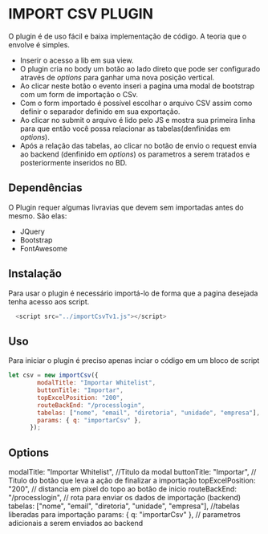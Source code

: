 # IMPORT CSV PLUGIN
O plugin é de uso fácil e baixa implementação de código.
A teoria que o envolve é simples.

* Inserir o acesso a lib em sua view.
* O plugin cria no body um botão ao lado direto que pode ser configurado através de *options* para ganhar uma nova posição vertical.
* Ao clicar neste botão o evento inseri a pagina uma modal de bootstrap com um form de importação o CSv.
* Com o form importado é possível escolhar o arquivo CSV assim como definir o separador definido em sua exportação.
* Ao clicar no submit o arquivo é lido pelo JS e mostra sua primeira linha para que então você possa relacionar as tabelas(denfinidas em *options*).
* Após a relação das tabelas, ao clicar no botão de envio o request envia ao backend (denfinido em *options*) os parametros a serem tratados e posteriormente inseridos no BD.

## Dependências
O Plugin requer algumas livravias que devem sem importadas antes do mesmo. São elas:
* JQuery
* Bootstrap
* FontAwesome


## Instalação
Para usar o plugin é necessário importá-lo de forma que a pagina desejada tenha acesso aos script.
```javascript
  <script src="../importCsvTv1.js"></script>
 ```


## Uso
Para iniciar o plugin é preciso apenas inciar o código em um bloco de script

```js
let csv = new importCsv({
        modalTitle: "Importar Whitelist",
        buttonTitle: "Importar",
        topExcelPosition: "200",
        routeBackEnd: "/processlogin",
        tabelas: ["nome", "email", "diretoria", "unidade", "empresa"],
        params: { q: "importarCsv" },
      });
```

## Options

  modalTitle: "Importar Whitelist", //Titulo da modal
  buttonTitle: "Importar", // Titulo do botão que leva a ação de finalizar a importação
  topExcelPosition: "200", // distancia em pixel do topo ao botão de inicio
  routeBackEnd: "/processlogin", // rota para enviar os dados de importação (backend)
  tabelas: ["nome", "email", "diretoria", "unidade", "empresa"], //tabelas liberadas para importação
  params: { q: "importarCsv" }, // parametros adicionais a serem enviados ao backend
